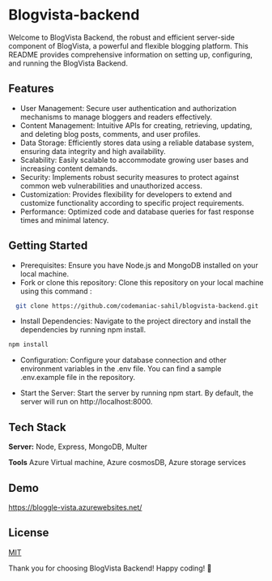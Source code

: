 
# Blogvista-backend
Welcome to BlogVista Backend, the robust and efficient server-side component of BlogVista, a powerful and flexible blogging platform. This README provides comprehensive information on setting up, configuring, and running the BlogVista Backend.





## Features

- User Management: Secure user authentication and authorization mechanisms to manage bloggers and readers effectively.
- Content Management: Intuitive APIs for creating, retrieving, updating, and deleting blog posts, comments, and user profiles.
- Data Storage: Efficiently stores data using a reliable database system, ensuring data integrity and high availability.
- Scalability: Easily scalable to accommodate growing user bases and increasing content demands.
- Security: Implements robust security measures to protect against common web vulnerabilities and unauthorized access.
- Customization: Provides flexibility for developers to extend and customize functionality according to specific project requirements.
- Performance: Optimized code and database queries for fast response times and minimal latency.


## Getting Started

- Prerequisites: Ensure you have Node.js and MongoDB installed on your local machine.
- Fork or clone this repository: Clone this repository on your local machine using this command :

```bash
  git clone https://github.com/codemaniac-sahil/blogvista-backend.git

```
- Install Dependencies: Navigate to the project directory and install the dependencies by running npm install.
```bash
npm install
```

- Configuration: Configure your database connection and other environment variables in the .env file. You can find a sample .env.example file in the repository.

- Start the Server: Start the server by running npm start. By default, the server will run on http://localhost:8000.

## Tech Stack

**Server:** Node, Express, MongoDB, Multer

**Tools**  Azure Virtual machine, Azure cosmosDB, Azure storage services




## Demo

https://bloggle-vista.azurewebsites.net/


## License

[MIT](https://choosealicense.com/licenses/mit/)


Thank you for choosing BlogVista Backend! Happy coding! 🚀




